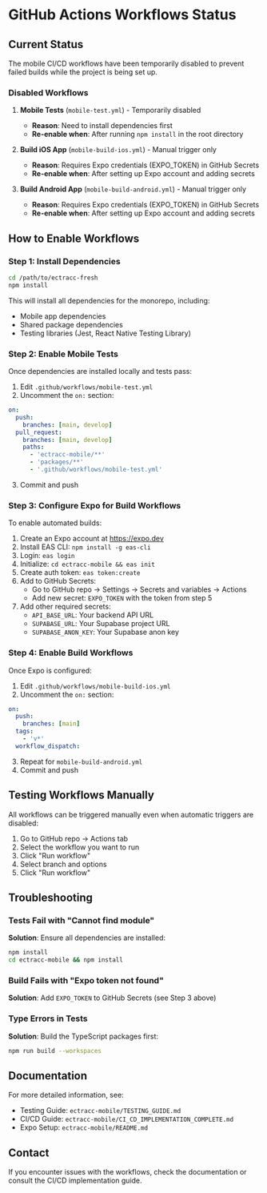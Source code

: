 # GitHub Actions Workflows Status

## Current Status

The mobile CI/CD workflows have been temporarily disabled to prevent failed builds while the project is being set up.

### Disabled Workflows

1. **Mobile Tests** (`mobile-test.yml`) - Temporarily disabled
   - **Reason**: Need to install dependencies first
   - **Re-enable when**: After running `npm install` in the root directory

2. **Build iOS App** (`mobile-build-ios.yml`) - Manual trigger only
   - **Reason**: Requires Expo credentials (EXPO_TOKEN) in GitHub Secrets
   - **Re-enable when**: After setting up Expo account and adding secrets

3. **Build Android App** (`mobile-build-android.yml`) - Manual trigger only
   - **Reason**: Requires Expo credentials (EXPO_TOKEN) in GitHub Secrets
   - **Re-enable when**: After setting up Expo account and adding secrets

## How to Enable Workflows

### Step 1: Install Dependencies

```bash
cd /path/to/ectracc-fresh
npm install
```

This will install all dependencies for the monorepo, including:
- Mobile app dependencies
- Shared package dependencies  
- Testing libraries (Jest, React Native Testing Library)

### Step 2: Enable Mobile Tests

Once dependencies are installed locally and tests pass:

1. Edit `.github/workflows/mobile-test.yml`
2. Uncomment the `on:` section:

```yaml
on:
  push:
    branches: [main, develop]
  pull_request:
    branches: [main, develop]
    paths:
      - 'ectracc-mobile/**'
      - 'packages/**'
      - '.github/workflows/mobile-test.yml'
```

3. Commit and push

### Step 3: Configure Expo for Build Workflows

To enable automated builds:

1. Create an Expo account at https://expo.dev
2. Install EAS CLI: `npm install -g eas-cli`
3. Login: `eas login`
4. Initialize: `cd ectracc-mobile && eas init`
5. Create auth token: `eas token:create`
6. Add to GitHub Secrets:
   - Go to GitHub repo → Settings → Secrets and variables → Actions
   - Add new secret: `EXPO_TOKEN` with the token from step 5
7. Add other required secrets:
   - `API_BASE_URL`: Your backend API URL
   - `SUPABASE_URL`: Your Supabase project URL
   - `SUPABASE_ANON_KEY`: Your Supabase anon key

### Step 4: Enable Build Workflows

Once Expo is configured:

1. Edit `.github/workflows/mobile-build-ios.yml`
2. Uncomment the `on:` section:

```yaml
on:
  push:
    branches: [main]
  tags:
    - 'v*'
  workflow_dispatch:
```

3. Repeat for `mobile-build-android.yml`
4. Commit and push

## Testing Workflows Manually

All workflows can be triggered manually even when automatic triggers are disabled:

1. Go to GitHub repo → Actions tab
2. Select the workflow you want to run
3. Click "Run workflow"
4. Select branch and options
5. Click "Run workflow"

## Troubleshooting

### Tests Fail with "Cannot find module"

**Solution**: Ensure all dependencies are installed:
```bash
npm install
cd ectracc-mobile && npm install
```

### Build Fails with "Expo token not found"

**Solution**: Add `EXPO_TOKEN` to GitHub Secrets (see Step 3 above)

### Type Errors in Tests

**Solution**: Build the TypeScript packages first:
```bash
npm run build --workspaces
```

## Documentation

For more detailed information, see:
- Testing Guide: `ectracc-mobile/TESTING_GUIDE.md`
- CI/CD Guide: `ectracc-mobile/CI_CD_IMPLEMENTATION_COMPLETE.md`
- Expo Setup: `ectracc-mobile/README.md`

## Contact

If you encounter issues with the workflows, check the documentation or consult the CI/CD implementation guide.

